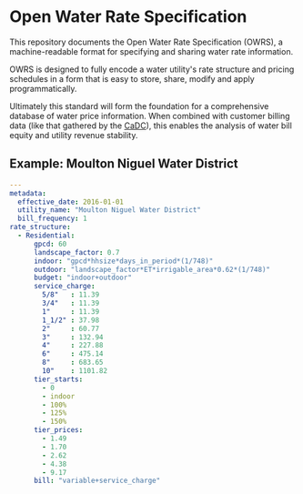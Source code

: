 
# Open Water Rate Specification

This repository documents the Open Water Rate Specification (OWRS), a machine-readable format 
for specifying and sharing water rate information. 

OWRS is designed to fully encode a water utility's rate structure and pricing schedules in a form
that is easy to store, share, modify and apply programmatically.

Ultimately this standard will form the foundation for a comprehensive database of water price information. When combined with customer billing data (like that gathered by the [CaDC](http://californiadatacollaborative.com/)), this enables the analysis of water bill equity and utility revenue stability. 

## Example: Moulton Niguel Water District

```yaml
--- 
metadata: 
  effective_date: 2016-01-01
  utility_name: "Moulton Niguel Water District"
  bill_frequency: 1
rate_structure: 
  - Residential:
      gpcd: 60
      landscape_factor: 0.7
      indoor: "gpcd*hhsize*days_in_period*(1/748)"
      outdoor: "landscape_factor*ET*irrigable_area*0.62*(1/748)"
      budget: "indoor+outdoor"
      service_charge: 
        5/8"   : 11.39
        3/4"   : 11.39
        1"     : 11.39
        1_1/2" : 37.98 
        2"     : 60.77 
        3"     : 132.94
        4"     : 227.88 
        6"     : 475.14
        8"     : 683.65 
        10"    : 1101.82 
      tier_starts:
        - 0
        - indoor
        - 100%
        - 125%
        - 150%
      tier_prices: 
        - 1.49
        - 1.70
        - 2.62
        - 4.38
        - 9.17
      bill: "variable+service_charge"

```
